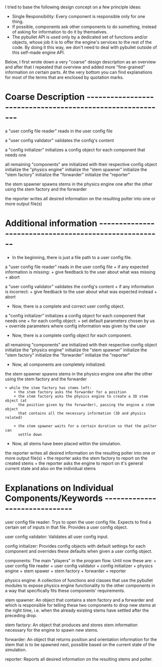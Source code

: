 I tried to base the following design concept on a few principle ideas:
+ Single Responsibility: Every component is responsible only for one thing.
+ If possible, components ask other components to do something, instead of
  asking for information to do it by themselves.
+ The pybullet API is used only by a dedicated set of functions and/or objects,
  whose job it is to offer the engine's services to the rest of the code. By
  doing it this way, we don't need to deal with pybullet outside of this
  self-made engine API.
  
Below, I first wrote down a very "coarse" design description as an overview and
after that I repeated that overview and added more "fine-grained" information
on certain parts. At the very bottom you can find explanations for most of the
terms that are enclosed by quotation marks.


# Coarse Description ----------------------------------------------------------

a "user config file reader" reads in the user config file

a "user config validator" validates the config's content

a "config initializer" initializes a config object for each component that
 needs one
        
all remaining "components" are initialized with their respective config object
    initialize the "physics engine"
    initialize the "stem spawner"
        initialize the "stem factory"
        initialize the "forwarder"
    initialize the "reporter"
    
the stem spawner spawns stems in the physics engine one after the other using
 the stem factory and the forwarder
    
the reporter writes all desired information on the resulting polter into one
 or more output file(s)


# Additional information ------------------------------------------------------

+ In the beginning, there is just a file path to a user config file.

a "user config file reader" reads in the user config file
    + if any expected information is missing:
        + give feedback to the user about what was missing
        + abort

a "user config validator" validates the config's content
    + if any information is incorrect:
        + give feedback to the user about what was expected instead
        + abort

+ Now, there is a complete and correct user config object.

a "config initializer" initializes a config object for each component that
 needs one
    + for each config object:
        + set default parameters chosen by us
        + override parameters where config information was given by the user
        
+ Now, there is a complete config object for each component.
        
all remaining "components" are initialized with their respective config object
    initialize the "physics engine"
    initialize the "stem spawner"
        initialize the "stem factory"
        initialize the "forwarder"
    initialize the "reporter"
    
+ Now, all components are completely initialized.
    
the stem spawner spawns stems in the physics engine one after the other using
 the stem factory and the forwarder
    
    + while the stem factory has stems left:
        + the stem factory asks the forwarder for a position
        + the stem factory asks the physics engine to create a 3D stem object (at
          the position given by the forwarder), passing the engine a stem object
          that contains all the necessary information (3D and physics related)
        
        + the stem spawner waits for a certain duration so that the polter can
          settle down
        
+ Now, all stems have been placed within the simulation.
    
the reporter writes all desired information on the resulting polter into one
 or more output file(s)
    + the reporter asks the stem factory to report on the created stems
    + the reporter asks the engine to report on it's general current state and
      also on the individual stems


# Explanations on Individual Components/Keywords ------------------------------
    
user config file reader: Trys to open the user config file. Expects to find a
    certain set of inputs in that file. Provides a user config object.
    
user config validator: Validates all user config input.

config initializer: Provides config objects with default settings for each
    component and overrides these defaults when given a user config object.
    
components: The main "players" in the program flow. Until now these are:
    + user config file reader
    + user config validator
    + config initializer
    + physics engine
    + stem spawer
    + stem factory
    + forwarder
    + reporter
    
physics engine: A collection of functions and classes that use the pybullet
    modules to expose physics engine functionality to the other components in a
    way that specifically fits these components' requirements.
    
stem spawner: An object that contains a stem factory and a forwarder and which
    is responsible for telling these two components to drop new stems at the
    right time, i.e. when the already existing stems have settled after the
    preceding drop.

stem factory: An object that produces and stores stem information necessary for
    the engine to spawn new stems.
    
forwarder: An object that returns position and orientation information for the
    stem that is to be spawned next, possible based on the current state of the
    simulation.
    
reporter: Reports all desired information on the resulting stems and polter.